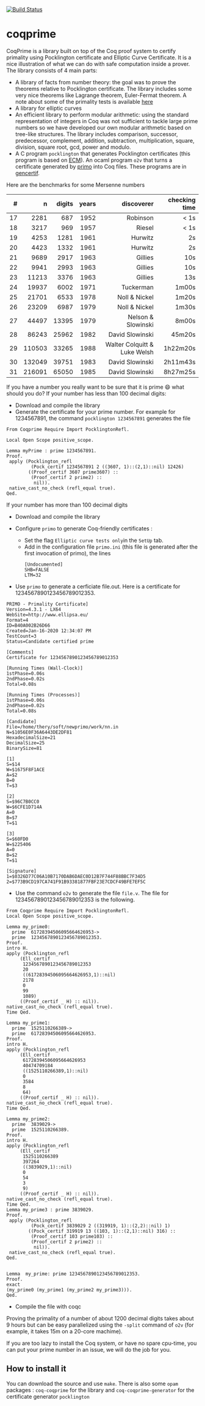 [![Build Status](https://github.com/thery/coqprime/actions/workflows/build.yml/badge.svg?branch=master)](https://github.com/thery/coqprime/actions/workflows/build.yml)

# coqprime

CoqPrime is a library built on top of the Coq proof system to certify primality using Pocklington certificate and Elliptic Curve Certificate. It is a nice illustration of what we can do with safe computation inside a prover. The library consists of 4 main parts:

* A library of facts from number theory: the goal was to prove the theorems relative to Pocklington certificate. The library includes some very nice theorems like Lagrange theorem, Euler-Fermat theorem. A note about some of the primality
tests is available [here](https://hal.inria.fr/hal-03601611)
* A library for elliptic curves
* An efficient library to perform modular arithmetic: using the standard representation of integers in Coq was not sufficient to tackle large prime numbers so we have developed our own modular arithmetic based on tree-like structures. The library includes comparison, successor, predecessor, complement, addition, subtraction, multiplication, square, division, square root, gcd, power and modulo.
* A C program ```pocklington```  that generates Pocklington certificates (this program is based on [ECM](https://gitlab.inria.fr/zimmerma/ecm)). An ocaml program ```o2v``` that turns a certificate generated by [primo](https://www.ellipsa.eu) into Coq files. These programs are in
[gencertif](./gencertif).

Here are the benchmarks for some Mersenne numbers


|  #  |	     n |	digits  |	years  |	discoverer                   |	checking time  |
| ---:| ------:| -------:| ------:| ----------------------------:| --------------:|
| 17  |	  2281 |  	  687 |   1952 | Robinson 	                   |           < 1s |
| 18  |	  3217 |  	  969 |   1957 | Riesel 	                     |           < 1s |
| 19  |	  4253 |  	 1281 |   1961 | Hurwitz 	                    |             2s |
| 20  |	  4423 |  	 1332 |   1961 | Hurwitz 	                    |             2s |
| 21  |	  9689 | 	  2917 |   1963 | Gillies                      |       	    10s |
| 22  |	  9941 |	   2993 |   1963 | Gillies                      |            10s |
| 23  |	 11213 |	   3376 |   1963 | Gillies                      |            13s |
| 24  |	 19937 |  	 6002 |   1971 | Tuckerman                    |          1m00s |
| 25  |  21701 |  	 6533 |   1978 | Noll            & Nickel     |          1m20s |
| 26  |  23209 |  	 6987 |   1979 | Noll            & Nickel     |          1m30s |
| 27  |  44497 |   13395 |   1979 | Nelson          & Slowinski  |          8m00s |
| 28  |	 86243 |   25962 |   1982 | David Slowinski              |         45m20s |
| 29  |	110503 |   33265 |   1988 | Walter Colquitt & Luke Welsh |       1h22m20s |
| 30  |	132049 |   39751 |   1983 | David Slowinski              |       2h11m43s |
| 31  |	216091 |   65050 |   1985 | David Slowinski              |       8h27m25s |

If you have a number you really want to be sure that it is prime :smile: what should you do?
If your number has less than 100 decimal digits: 

- Download and compile the library
- Generate the certificate for your prime number. For example for 1234567891, the command ```pocklington 1234567891``` generates the  file

```
From Coqprime Require Import PocklingtonRefl.

Local Open Scope positive_scope.

Lemma myPrime : prime 1234567891.
Proof.
 apply (Pocklington_refl
         (Pock_certif 1234567891 2 ((3607, 1)::(2,1)::nil) 12426)
        ((Proof_certif 3607 prime3607) ::
         (Proof_certif 2 prime2) ::
          nil)).
 native_cast_no_check (refl_equal true).
Qed.
````

If your number has more than 100 decimal digits

- Download and compile the library
- Configure ```primo``` to generate Coq-friendly certificates :
    - Set the flag ```Elliptic curve tests only```in the ```SetUp``` tab.
    - Add in the configuration file ```primo.ini``` (this file is generated after the first invocation of primo), the lines
      ```
      [Undocumented]
      SHB=FALSE
      LTM=32
       ```

- Use ```primo``` to generate a cerficiate file.out. Here is a certificate for 1234567890123456789012353.

```
PRIMO - Primality Certificate]
Version=4.3.1 - LX64
WebSite=http://www.ellipsa.eu/
Format=4
ID=B40A002B26D66
Created=Jan-16-2020 12:34:07 PM
TestCount=3
Status=Candidate certified prime

[Comments]
Certificate for 1234567890123456789012353

[Running Times (Wall-Clock)]
1stPhase=0.06s
2ndPhase=0.02s
Total=0.08s

[Running Times (Processes)]
1stPhase=0.06s
2ndPhase=0.02s
Total=0.08s

[Candidate]
File=/home/thery/soft/newprimo/work/nn.in
N=$1056E0F36A6443DE2DF81
HexadecimalSize=21
DecimalSize=25
BinarySize=81

[1]
S=$14
W=$1675F8F1ACE
A=$2
B=0
T=$3

[2]
S=$96C7B0CC0
W=$6CFE1D714A
A=0
B=$7
T=$1

[3]
S=$60FD0
W=$225406
A=0
B=$2
T=$1

[Signature]
1=$0326D77C06A10B7170DAB6DAEC0D12B7F744F88BBC7F34D5
2=$773B9CD197CA741F91B93381877FBF23E7CDCF49BFE7EF5C
```

- Use the command ```o2v``` to generate the file ```file.v```. The file for 1234567890123456789012353 is the following.

```
From Coqprime Require Import PocklingtonRefl.
Local Open Scope positive_scope.

Lemma my_prime0:
  prime  61728394506095664626953->
  prime  1234567890123456789012353.
Proof.
intro H.
apply (Pocklington_refl 
     (Ell_certif
      1234567890123456789012353
      20
      ((61728394506095664626953,1)::nil)
      2178
      0
      99
      1089)
     ((Proof_certif _ H) :: nil)).
native_cast_no_check (refl_equal true).
Time Qed.

Lemma my_prime1:
  prime  1525110266389->
  prime  61728394506095664626953.
Proof.
intro H.
apply (Pocklington_refl 
     (Ell_certif
      61728394506095664626953
      40474709184
      ((1525110266389,1)::nil)
      0
      3584
      8
      64)
     ((Proof_certif _ H) :: nil)).
native_cast_no_check (refl_equal true).
Time Qed.

Lemma my_prime2:
  prime  3839029->
  prime  1525110266389.
Proof.
intro H.
apply (Pocklington_refl 
     (Ell_certif
      1525110266389
      397264
      ((3839029,1)::nil)
      0
      54
      3
      9)
     ((Proof_certif _ H) :: nil)).
native_cast_no_check (refl_equal true).
Time Qed.
Lemma my_prime3 : prime 3839029.
Proof.
 apply (Pocklington_refl
         (Pock_certif 3839029 2 ((319919, 1)::(2,2)::nil) 1)
        ((Pock_certif 319919 13 ((103, 1)::(2,1)::nil) 316) ::
         (Proof_certif 103 prime103) ::
         (Proof_certif 2 prime2) ::
          nil)).
 native_cast_no_check (refl_equal true).
Qed.


Lemma  my_prime: prime 1234567890123456789012353.
Proof.
exact
(my_prime0 (my_prime1 (my_prime2 my_prime3))).
Qed.
```

- Compile the file with coqc

Proving the primality of a number of about 1200 decimal digits takes about 9 hours but can
be easy parallelized using the ```-split``` command of ```o2v``` (for example, it takes 15m on a 20-core machime).

If you are too lazy to install the Coq system, or have no spare cpu-time, you can put your prime number in an issue, 
we will do the job for you. 

## How to install it

You can download the source and use `make`. There is also some `opam` packages :
`coq-coqprime` for the library and `coq-coqprime-generator` for the certificate
generator `pocklington`

